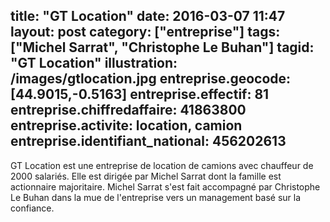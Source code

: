 title: "GT Location"
date:  2016-03-07 11:47
layout: post
category: ["entreprise"]
tags: ["Michel Sarrat", "Christophe Le Buhan"]
tagid: "GT Location"
illustration: /images/gtlocation.jpg
entreprise.geocode: [44.9015,-0.5163]
entreprise.effectif: 81
entreprise.chiffredaffaire: 41863800
entreprise.activite: location, camion
entreprise.identifiant_national: 456202613
---

GT Location est une entreprise de location de camions avec chauffeur de 2000 salariés. Elle est dirigée par Michel Sarrat dont la famille est actionnaire majoritaire. Michel Sarrat s'est fait accompagné par Christophe Le Buhan dans la mue de l'entreprise vers un management basé sur la confiance.
